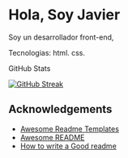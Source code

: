 
# Hola, Soy Javier

Soy un desarrollador front-end, 

Tecnologias: html. css.

GitHub Stats

[![GitHub Streak](https://github-readme-streak-stats.herokuapp.com?user=Javier0-2&theme=cyber-streakglow&hide_border=true&locale=es&date_format=j%20M%5B%20Y%5D)](https://git.io/streak-stats)
## Acknowledgements

 - [Awesome Readme Templates](https://awesomeopensource.com/project/elangosundar/awesome-README-templates)
 - [Awesome README](https://github.com/matiassingers/awesome-readme)
 - [How to write a Good readme](https://bulldogjob.com/news/449-how-to-write-a-good-readme-for-your-github-project)
